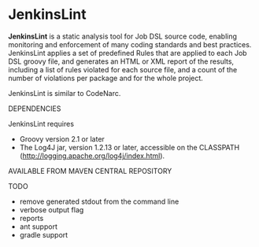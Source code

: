 # JenkinsLint

**JenkinsLint** is a static analysis tool for Job DSL source code, enabling monitoring and enforcement of many coding standards and best practices. JenkinsLint applies a set of predefined Rules that are applied to each Job DSL groovy file, and generates an HTML or XML report of the results, including a list of rules violated for each source file, and a count of the number of violations per package and for the whole project.

JenkinsLint is similar to CodeNarc.

DEPENDENCIES

JenkinsLint requires
 - Groovy version 2.1 or later
 - The Log4J jar, version 1.2.13 or later, accessible on the CLASSPATH
   (http://logging.apache.org/log4j/index.html).

AVAILABLE FROM MAVEN CENTRAL REPOSITORY

TODO
- remove generated stdout from the command line
- verbose output flag
- reports
- ant support
- gradle support